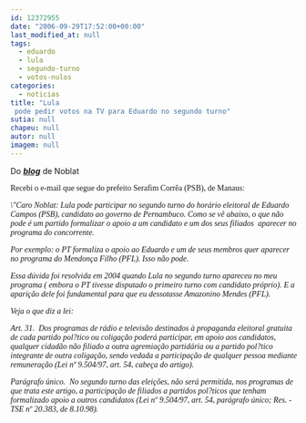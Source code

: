 ```yaml
---
id: 12372955
date: "2006-09-29T17:52:00+00:00"
last_modified_at: null
tags:
  - eduardo
  - lula
  - segundo-turno
  - votos-nulos
categories:
  - noticias
title: "Lula
 pode pedir votos na TV para Eduardo no segundo turno"
sutia: null
chapeu: null
autor: null
imagem: null
---
```

<p><A name=post26211><FONT face=Verdana></FONT></p>
<p><P class=fontTitulo></A>Do <STRONG><EM><A href=\"https://www.noblat.com.br/\" target=_blank>blog</A></EM></STRONG> de Noblat</P></p>
<p><P class=fontTitulo><FONT face=Verdana>Recebi o e-mail que segue do prefeito Serafim Corrêa (PSB), de Manaus:</FONT></P></p>
<p><P><FONT face=Verdana><EM>\"Caro Noblat: Lula pode participar no segundo turno do horário eleitoral de Eduardo Campos (PSB), candidato ao governo de Pernambuco. Como se vê abaixo, o que não pode é um partido formalizar o apoio a um candidato e um dos seus filiados&nbsp; aparecer no programa do concorrente. </EM></FONT></P></p>
<p><P><FONT face=Verdana><EM>Por exemplo: o PT formaliza o apoio ao Eduardo e um de seus membros quer aparecer no programa do Mendonça Filho (PFL). Isso não pode.&nbsp;</EM></FONT></P></p>
<p><P><FONT face=Verdana><EM>Essa dúvida foi resolvida em 2004 quando&nbsp;Lula no segundo turno apareceu no meu programa ( embora o PT tivesse disputado o primeiro turno com candidato próprio). E a aparição dele&nbsp;foi fundamental para que eu dessotasse Amazonino Mendes (PFL).</EM></FONT></P></p>
<p><P><FONT face=Verdana><EM>Veja o que diz a lei:</EM></FONT></P></p>
<p><P><FONT face=Verdana><EM>Art. 31.&nbsp; Dos programas de rádio e televisão destinados à propaganda eleitoral gratuita de cada partido pol?tico ou coligação poderá participar, em apoio aos candidatos, qualquer cidadão não filiado a outra agremiação partidária ou a partido pol?tico integrante de outra coligação, sendo vedada a participação de qualquer pessoa mediante remuneração (Lei nº 9.504/97, art. 54, cabeça do artigo).</EM></FONT></P></p>
<p><P><FONT face=Verdana><EM>Parágrafo único.&nbsp; No segundo turno das eleições, não será permitida, nos programas de que trata este artigo, a participação de filiados a partidos pol?ticos que tenham formalizado apoio a outros candidatos (Lei nº 9.504/97, art. 54, parágrafo único; Res. -TSE nº 20.383, de 8.10.98).</EM></FONT></P> </p>
